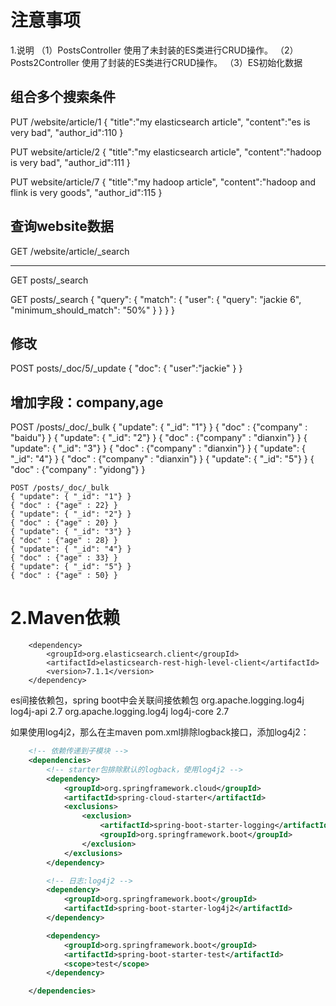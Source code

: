 # 注意事项

1.说明
（1）PostsController 使用了未封装的ES类进行CRUD操作。
（2）Posts2Controller 使用了封装的ES类进行CRUD操作。
（3）ES初始化数据

##  组合多个搜索条件
PUT /website/article/1
{
  "title":"my elasticsearch article",
  "content":"es is very bad",
  "author_id":110
}

PUT website/article/2
{
  "title":"my elasticsearch article",
  "content":"hadoop is very bad",
  "author_id":111
}

PUT website/article/7
{
  "title":"my hadoop article",
  "content":"hadoop and flink is very goods",
  "author_id":115
}

## 查询website数据
GET /website/article/_search

----------------------------
GET posts/_search

GET posts/_search
{
  "query": {
    "match": {
      "user": {
        "query": "jackie 6",
        "minimum_should_match": "50%"
      }
    }
  }
}

## 修改
POST posts/_doc/5/_update
{
  "doc": {
    "user":"jackie"
  }
}

## 增加字段：company,age
POST /posts/_doc/_bulk
{ "update": { "_id": "1"} }
{ "doc" : {"company" : "baidu"} }
{ "update": { "_id": "2"} }
{ "doc" : {"company" : "dianxin"} }
{ "update": { "_id": "3"} }
{ "doc" : {"company" : "dianxin"} }
{ "update": { "_id": "4"} }
{ "doc" : {"company" : "dianxin"} }
{ "update": { "_id": "5"} }
{ "doc" : {"company" : "yidong"} }

```
POST /posts/_doc/_bulk
{ "update": { "_id": "1"} }
{ "doc" : {"age" : 22} }
{ "update": { "_id": "2"} }
{ "doc" : {"age" : 20} }
{ "update": { "_id": "3"} }
{ "doc" : {"age" : 28} }
{ "update": { "_id": "4"} }
{ "doc" : {"age" : 33} }
{ "update": { "_id": "5"} }
{ "doc" : {"age" : 50} }
```

# 2.Maven依赖

        <dependency>
            <groupId>org.elasticsearch.client</groupId>
            <artifactId>elasticsearch-rest-high-level-client</artifactId>
            <version>7.1.1</version>
        </dependency>
es间接依赖包，spring boot中会关联间接依赖包
		<dependency>
			<groupId>org.apache.logging.log4j</groupId>
			<artifactId>log4j-api</artifactId>
			<version>2.7</version>
		</dependency>
		<dependency>
			<groupId>org.apache.logging.log4j</groupId>
			<artifactId>log4j-core</artifactId>
			<version>2.7</version>
		</dependency>

如果使用log4j2，那么在主maven pom.xml排除logback接口，添加log4j2：

```xml
    <!-- 依赖传递到子模块 -->
    <dependencies>
        <!-- starter包排除默认的logback，使用log4j2 -->
        <dependency>
            <groupId>org.springframework.cloud</groupId>
            <artifactId>spring-cloud-starter</artifactId>
            <exclusions>
                <exclusion>
                    <artifactId>spring-boot-starter-logging</artifactId>
                    <groupId>org.springframework.boot</groupId>
                </exclusion>
            </exclusions>
        </dependency>

        <!-- 日志:log4j2 -->
        <dependency>
            <groupId>org.springframework.boot</groupId>
            <artifactId>spring-boot-starter-log4j2</artifactId>
        </dependency>

        <dependency>
            <groupId>org.springframework.boot</groupId>
            <artifactId>spring-boot-starter-test</artifactId>
            <scope>test</scope>
        </dependency>

    </dependencies>
```



